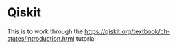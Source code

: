 # Qiskit

This is to work through the https://qiskit.org/textbook/ch-states/introduction.html tutorial
